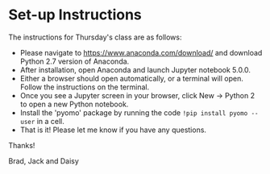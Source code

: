 # Set-up Instructions

The instructions for Thursday's class are as follows:
* Please navigate to https://www.anaconda.com/download/ and download Python 2.7 version of Anaconda. 
* After installation, open Anaconda and launch Jupyter notebook 5.0.0.
* Either a browser should open automatically, or a terminal will open. Follow the instructions on the terminal. 
* Once you see a Jupyter screen in your browser, click New -> Python 2 to open a new Python notebook.
* Install the 'pyomo' package by running the code `!pip install pyomo --user` in a cell.
* That is it! Please let me know if you have any questions.

Thanks!

Brad, Jack and Daisy
